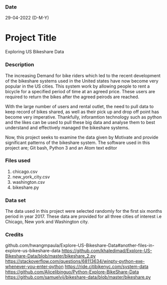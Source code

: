 ### Date 
29-04-2022 (D-M-Y)

# Project Title
Exploring US Bikeshare Data

### Description
The increasing Demand for bike riders which led to the recent development of the bikeshare systems used in the United states have now become very popular in the US cities. This system work by allowing people to rent a bicycle for a specified period of time at an agreed price. These users are required to return the bikes after the agreed peirods are reached.

With the large number of users and rental outlet, the need to pull data to keep record of bikes shared, as well as their pick up and drop off point has become very imperative. Thankfully, inforamtion technology such as python and the likes can be used to pull these big data and analyse them to best understand and effectively managed the bikeshare systems.

Now, this project seeks to examine the data given by Motivate and provide significant patterns of the bikeshare system. The software used in this project are; Git bash, Python 3 and an Atom text editor


### Files used
1. chicago.csv
2. new_york_city.csv
3. washington.csv
4. bikeshare.py 

### Data set
The data used in this project were selected randomly for the first six months period in year 2017. These data are provided for all three cities of interest i.e Chicago, New york and Washington city.

### Credits
github.com/hwangmpaula/Explore-US-Bikeshare-Data#another-files-in-explore-us-bikeshare-data 
https://github.com/khaledimad/Explore-US-Bikeshare-Data/blob/master/bikeshare_2.py
https://stackoverflow.com/questions/68113634/winpty-python-exe-whenever-you-enter-python
https://ride.citibikenyc.com/system-data
https://github.com/Alicelibinguo/Python-Explore-BikeShare-Data
https://github.com/samuelvij/bikeshare-data/blob/master/bikeshare.py
